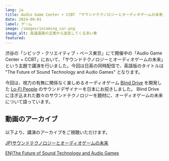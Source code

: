 ```yaml
---
lang: ja
title: Audio Game Center + CCBT 「サウンドテクノロジーとオーディオゲームの未来」 にて講演を行いました
date: 2024-09-01
label: ゲーム
image: /images/incoming_car.png
image_alt: 高速道路の正面から逆走してくる赤い車
featured:
---
```


渋谷の「シビック・クリエイティブ・ベース東京」にて開催中の「Audio Game Center + CCBT」において、「サウンドテクノロジーとオーディオゲームの未来」という主題で講演を行いました。今回は日英の同時配信で、英語版のタイトルは "The Future of Sound Technology and Audio Games" となります。

今回は、視力の有無に関係なく楽しめるオーディオゲーム [Blind Drive](https://store.steampowered.com/app/1300600/Blind_Drive/?l=japanese) を開発した [Lo-Fi People](https://www.facebook.com/lofipeople/) のサウンドデザイナーを日本にお招きしました。 Blind Drive に注ぎ込まれた数々のサウンドテクノロジーを題材に、オーディオゲームの未来について語っています。

## 動画のアーカイブ

以下より、講演のアーカイブをご視聴いただけます。

[JP)サウンドテクノロジーとオーディオゲームの未来](https://www.youtube.com/watch?v=m4vRzbl5Tng)

[EN)The Future of Sound Technology and Audio Games](https://www.youtube.com/watch?v=P_eVMfDBeys)
